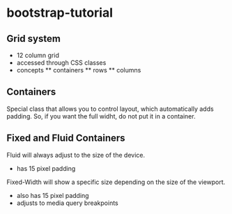 # bootstrap-tutorial

## Grid system
* 12 column grid
* accessed through CSS classes
* concepts
** containers
** rows
** columns

## Containers
Special class that allows you to control layout, which automatically adds padding. So, if you want the full widht, do not put it in a container.

## Fixed and Fluid Containers

Fluid will always adjust to the size of the device.
* has 15 pixel padding

Fixed-Width will show a specific size depending on the size of the viewport.
* also has 15 pixel padding
* adjusts to media query breakpoints